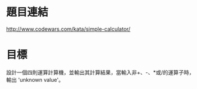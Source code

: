 # 題目連結
http://www.codewars.com/kata/simple-calculator/

# 目標
設計一個四則運算計算機，並輸出其計算結果，當輸入非+、-、*或/的運算子時，輸出 'unknown value'。
